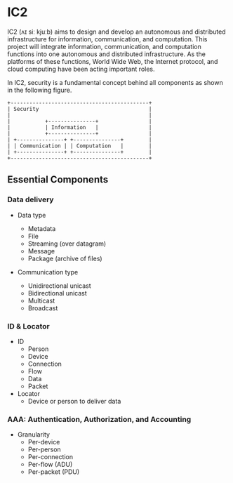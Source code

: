 # IC2

IC2 (ʌɪ siː kjuːb) aims to design and develop an autonomous and distributed infrastructure for information, communication, and computation.  This project will integrate information, communication, and computation functions into one autonomous and distributed infrastructure.  As the platforms of these functions, World Wide Web, the Internet protocol, and cloud computing have been acting important roles.

In IC2, security is a fundamental concept behind all components as shown in the following figure.

    +--------------------------------------------+
    | Security                                   |
    |                                            |
    |           +---------------+                |
    |           | Information   |                |
    |           +---------------+                |
    | +---------------+ +---------------+        |
    | | Communication | | Computation   |        |
    | +---------------+ +---------------+        |
    +--------------------------------------------+



## Essential Components

### Data delivery

* Data type
  * Metadata
  * File
  * Streaming (over datagram)
  * Message
  * Package (archive of files)

* Communication type
  * Unidirectional unicast
  * Bidirectional unicast
  * Multicast
  * Broadcast

### ID & Locator

* ID
  * Person
  * Device
  * Connection
  * Flow
  * Data
  * Packet
* Locator
  * Device or person to deliver data

### AAA: Authentication, Authorization, and Accounting

* Granularity
  * Per-device
  * Per-person
  * Per-connection
  * Per-flow (ADU)
  * Per-packet (PDU)

